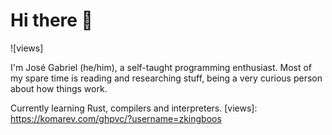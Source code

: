 # Hi there 👋
![views]

I'm José Gabriel (he/him), a self-taught programming enthusiast. Most of my spare time is reading and researching stuff, being a very curious person about how things work.

Currently learning Rust, compilers and interpreters.
[views]: https://komarev.com/ghpvc/?username=zkingboos
